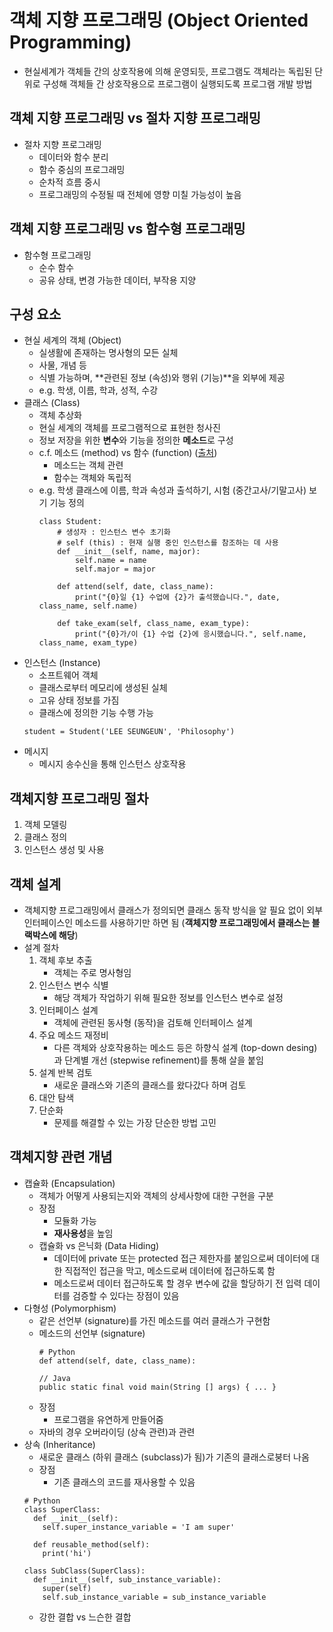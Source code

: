 # 객체 지향 프로그래밍 (Object Oriented Programming)
* 현실세계가 객체들 간의 상호작용에 의해 운영되듯, 프로그램도 객체라는 독립된 단위로 구성해 객체들 간 상호작용으로 프로그램이 실행되도록 프로그램 개발 방법

## 객체 지향 프로그래밍 vs 절차 지향 프로그래밍
* 절차 지향 프로그래밍
  * 데이터와 함수 분리
  * 함수 중심의 프로그래밍
  * 순차적 흐름 중시
  * 프로그래밍의 수정될 때 전체에 영향 미칠 가능성이 높음 

## 객체 지향 프로그래밍 vs 함수형 프로그래밍
* 함수형 프로그래밍
  * 순수 함수 
  * 공유 상태, 변경 가능한 데이터, 부작용 지양

## 구성 요소
* 현실 세계의 객체 (Object)
  * 실생활에 존재하는 명사형의 모든 실체
  * 사물, 개념 등
  * 식별 가능하며, **관련된 정보 (속성)와 행위 (기능)**을 외부에 제공 
  * e.g. 학생, 이름, 학과, 성적, 수강
* 클래스 (Class)
  * 객체 추상화
  * 현실 세계의 객체를 프로그램적으로 표현한 청사진
  * 정보 저장을 위한 **변수**와 기능을 정의한 **메소드**로 구성   
  * c.f. 메소드 (method) vs 함수 (function) ([출처](https://stackoverflow.com/questions/155609/whats-the-difference-between-a-method-and-a-function))
      * 메소드는 객체 관련
      * 함수는 객체와 독립적
  * e.g. 학생 클래스에 이름, 학과 속성과 출석하기, 시험 (중간고사/기말고사) 보기 기능 정의    
    ```
    class Student:
        # 생성자 : 인스턴스 변수 초기화
        # self (this) : 현재 실행 중인 인스턴스를 참조하는 데 사용
        def __init__(self, name, major):
            self.name = name
            self.major = major

        def attend(self, date, class_name):
            print("{0}일 {1} 수업에 {2}가 출석했습니다.", date, class_name, self.name)

        def take_exam(self, class_name, exam_type):
            print("{0}가/이 {1} 수업 {2}에 응시했습니다.", self.name, class_name, exam_type)
    ```    
* 인스턴스 (Instance)
    * 소프트웨어 객체
    * 클래스로부터 메모리에 생성된 실체
    * 고유 상태 정보를 가짐
    * 클래스에 정의한 기능 수행 가능
    ```
    student = Student('LEE SEUNGEUN', 'Philosophy')
    ```
* 메시지
    *  메시지 송수신을 통해 인스턴스 상호작용

## 객체지향 프로그래밍 절차
1. 객체 모델링
2. 클래스 정의
3. 인스턴스 생성 및 사용

## 객체 설계
* 객체지향 프로그래밍에서 클래스가 정의되면 클래스 동작 방식을 알 필요 없이 외부 인터페이스인 메소드를 사용하기만 하면 됨 (**객체지향 프로그래밍에서 클래스는 블랙박스에 해당**)
* 설계 절차
  1. 객체 후보 추출
      * 객체는 주로 명사형임
  2. 인스턴스 변수 식별
      * 해당 객체가 작업하기 위해 필요한 정보를 인스턴스 변수로 설정
  3. 인터페이스 설계
      * 객체에 관련된 동사형 (동작)을 검토해 인터페이스 설계
  4. 주요 메소드 재정비
      * 다른 객체와 상호작용하는 메소드 등은 하향식 설계 (top-down desing)과 단계별 개선 (stepwise refinement)를 통해 살을 붙임
  5. 설계 반복 검토
      * 새로운 클래스와 기존의 클래스를 왔다갔다 하며 검토
  6. 대안 탐색
  7. 단순화
      * 문제를 해결할 수 있는 가장 단순한 방법 고민

## 객체지향 관련 개념
* 캡슐화 (Encapsulation)
  * 객체가 어떻게 사용되는지와 객체의 상세사항에 대한 구현을 구분
  * 장점 
    * 모듈화 가능
    * **재사용성**을 높임
  * 캡슐화 vs 은닉화 (Data Hiding)
    * 데이터에 private 또는 protected 접근 제한자를 붙임으로써 데이터에 대한 직접적인 접근을 막고, 메소드로써 데이터에 접근하도록 함
    * 메소드로써 데이터 접근하도록 할 경우 변수에 값을 할당하기 전 입력 데이터를 검증할 수 있다는 장점이 있음
* 다형성 (Polymorphism)
  * 같은 선언부 (signature)를 가진 메소드를 여러 클래스가 구현함
  * 메소드의 선언부 (signature)
    ```
    # Python
    def attend(self, date, class_name):

    // Java
    public static final void main(String [] args) { ... }
    ```
  * 장점
    * 프로그램을 유연하게 만들어줌
  * 자바의 경우 오버라이딩 (상속 관련)과 관련
* 상속 (Inheritance)
  * 새로운 클래스 (하위 클래스 (subclass)가 됨)가 기존의 클래스로붕터 나옴
  * 장점
    * 기존 클래스의 코드를 재사용할 수 있음
  ```
  # Python
  class SuperClass:
    def __init__(self):
      self.super_instance_variable = 'I am super'

    def reusable_method(self):
      print('hi')

  class SubClass(SuperClass):
    def __init__(self, sub_instance_variable):
      super(self)
      self.sub_instance_variable = sub_instance_variable

  ```
  * 강한 결합 vs 느슨한 결합